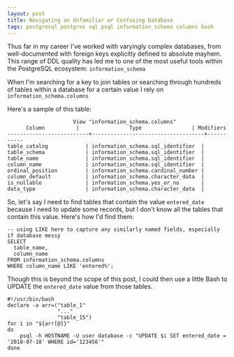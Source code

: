 ```yaml
---
layout: post
title: Navigating an Unfamiliar or Confusing Database
tags: postgresql postgres sql psql information_schema columns bash
---
```


Thus far in my career I've worked with varyingly complex databases, from well-documented with foreign keys explicitly defined to absolute mayhem. This range of DDL quality has led me to one of the most useful tools within the PostgreSQL ecosystem: `information_schema`

When I'm searching for a key to join tables or searching through hundreds of tables within a database for a certain value I rely on `information_schema.columns`

Here's a sample of this table:

                         View "information_schema.columns"
          Column          |                Type                | Modifiers 
    --------------------------+------------------------------------+-----------
    table_catalog            | information_schema.sql_identifier  | 
    table_schema             | information_schema.sql_identifier  | 
    table_name               | information_schema.sql_identifier  | 
    column_name              | information_schema.sql_identifier  | 
    ordinal_position         | information_schema.cardinal_number | 
    column_default           | information_schema.character_data  | 
    is_nullable              | information_schema.yes_or_no       | 
    data_type                | information_schema.character_data  | 


So, let's say I need to find tables that contain the value `entered_date` because I need to update some records, but I don't know all the tables that contain this value. Here's how I'd find them:

    -- using LIKE here to capture any similarly named fields, especially if database messy
    SELECT 
      table_name,
      column_name
    FROM information_schema.columns
    WHERE column_name LIKE 'entered%';

Though this is beyond the scope of this post, I could then use a little Bash to UPDATE the `entered_date` value from those tables.

    #!/usr/bin/bash
    declare -a arr=("table_1"
                    "..."
                    "table_15")
    for i in "${arr[@]}"
    do
        psql -h HOSTNAME -U user database -c "UPDATE $i SET entered_date = '2018-07-18' WHERE id='123456'"
    done 

